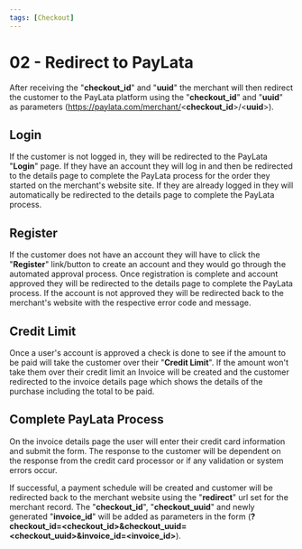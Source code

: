 ```yaml
---
tags: [Checkout]
---
```


# 02 - Redirect to PayLata

After receiving the "**checkout_id**" and "**uuid**" the merchant will then redirect the customer to the PayLata platform using the "**checkout_id**" and "**uuid**" as parameters (https://paylata.com/merchant/<**checkout_id**>/<**uuid**>).

## Login

If the customer is not logged in, they will be redirected to the PayLata "**Login**" page. If they have an account they will log in and then be redirected to the details page to complete the PayLata process for the order they started on the merchant's website site. If they are already logged in they will automatically be redirected to the details page to complete the PayLata process.

## Register
If the customer does not have an account they will have to click the "**Register**" link/button to create an account and they would go through the automated approval process. Once registration is complete and account approved they will be redirected to the details page to complete the PayLata process. If the account is not approved they will be redirected back to the merchant's website with the respective error code and message.

## Credit Limit
Once a user's account is approved a check is done to see if the amount to be paid will take the customer over their "**Credit Limit**". If the amount won't take them over their credit limit an Invoice will be created and the customer redirected to the invoice details page which shows the details of the purchase including the total to be paid.

## Complete PayLata Process
On the invoice details page the user will enter their credit card information and submit the form. The response to the customer will be dependent on the response from the credit card processor or if any validation or system errors occur.

If successful, a payment schedule will be created and customer will be redirected back to the merchant website using the "**redirect**" url set for the merchant record. The "**checkout_id**", "**checkout_uuid**" and newly generated "**invoice_id**" will be added as parameters in the form (**?checkout_id=<checkout_id>&checkout_uuid=<checkout_uuid>&invoice_id=<invoice_id>**). 
